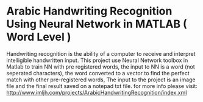# Arabic Handwriting Recognition Using Neural Network in MATLAB ( Word Level )
Handwriting recognition is the ability of a computer to receive and interpret intelligible handwritten input. This project use Neural Network toolbox in Matlab to train NN with pre registered words, the input to NN is a word (not seperated characters), the word converted to a vector to find the perfect match with other pre-registered words, The input to the project is an image file and the final result saved on a notepad txt file.
for more info please visit:
http://www.imljh.com/projects/ArabicHandwritingRecognition/index.xml
